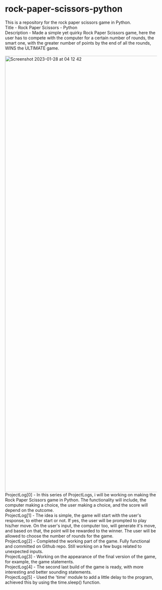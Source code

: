 # rock-paper-scissors-python
This is a repository for the rock paper scissors game in Python.</br>
Title - Rock Paper Scissors - Python </br>
Description - Made a simple yet quirky Rock Paper Scissors game, here the user has to compete with the computer for a certain number of rounds, the smart one, with the greater number of points by the end of all the rounds, WINS the ULTIMATE game. </br>
</br>
<img width="1440" alt="Screenshot 2023-01-28 at 04 12 42" src="https://user-images.githubusercontent.com/37664832/215220315-ebe2eb03-a103-42ea-aca8-0e9c540d5cd7.png">
</br>
ProjectLog[0] - In this series of ProjectLogs, i will be working on making the Rock Paper Scissors game in Python. The functionality will include, the computer making a choice, the user making a choice, and the score will depend on the outcome. </br>
ProjectLog[1] - The idea is simple, the game will start with the user's response, to either start or not. If yes, the user will be prompted to play his/her move. On the user's input, the computer too, will generate it's move, and based on that, the point will be rewarded to the winner. The user will be allowed to choose the number of rounds for the game. </br>
ProjectLog[2] - Completed the working part of the game. Fully functional and committed on Github repo. Still working on a few bugs related to unexpected inputs. </br>
ProjectLog[3] - Working on the appearance of the final version of the game, for example, the game statements. </br>
ProjectLog[4] - The second last build of the game is ready, with more interesting and better sounding statements. </br>
ProjectLog[5] - Used the 'time' module to add a little delay to the program, achieved this by using the time.sleep() function. </br>